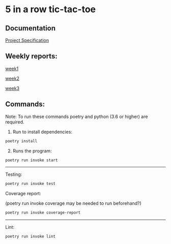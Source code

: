 # 5 in a row tic-tac-toe

## Documentation

[Project Specification](https://github.com/000hcl/tictactoe/blob/main/documentation/project_specification.md)

## Weekly reports:
[week1](https://github.com/000hcl/tictactoe/blob/main/documentation/weekly_reports/week1.md)

[week2](https://github.com/000hcl/tictactoe/blob/main/documentation/weekly_reports/week2.md)


[week3](https://github.com/000hcl/tictactoe/blob/main/documentation/weekly_reports/week3.md)


## Commands:

Note: To run these commands poetry and python (3.6 or higher) are required.

1. Run to install dependencies:
```bash
poetry install 
```
2. Runs the program:
``` bash
poetry run invoke start
```
---

Testing:
```bash
poetry run invoke test
```

Coverage report:

(poetry run invoke coverage may be needed to run beforehand?)

```bash
poetry run invoke coverage-report
```
---

Lint:
```bash
poetry run invoke lint
```
